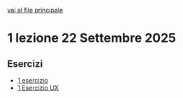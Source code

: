  [vai al file principale](../../Readme.md)


# 1 lezione 22 Settembre 2025

## Esercizi

- [1 esercizio](Esercizi/1_Esercizio)
- [1 Esercizio UX](Esercizi/1_Esercizio_UX)